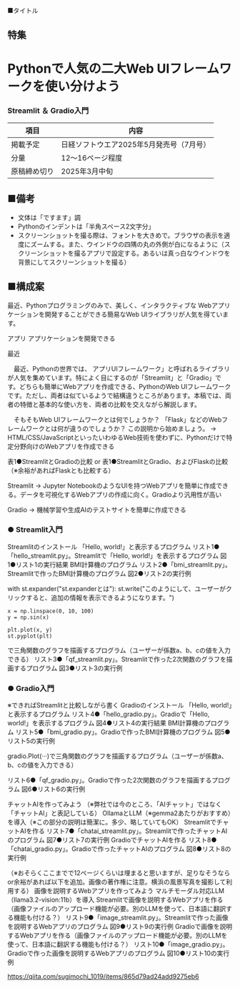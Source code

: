 ■タイトル
## 特集
# Pythonで人気の二大Web UIフレームワークを使い分けよう
### Streamlit ＆ Gradio入門

| 項目  | 内容 |
|-|-|
| 掲載予定 | 日経ソフトウエア2025年5月発売号（7月号） |
| 分量 | 12～16ページ程度 |
| 原稿締め切り | 2025年3月中旬 |

## ■備考

- 文体は「ですます」調
- Pythonのインデントは「半角スペース2文字分」
- スクリーンショットを撮る際は、フォントを大きめで。ブラウザの表示を適度にズームする。また、ウインドウの四隅の丸の外側が白になるように（スクリーンショットを撮るアプリで設定する。あるいは真っ白なウインドウを背景にしてスクリーンショットを撮る）


## ■構成案


最近、Pythonプログラミングのみで、美しく、インタラクティブな
Webアプリケーションを開発することができる簡易なWeb UIライブラリが人気を得ています。


アプリ
アプリケーションを開発できる



最近

　最近、Pythonの世界では、
アプリUIフレームワーク」と呼ばれるライブラリが人気を集めています。特によく目にするのが「Streamlit」と「Gradio」です。どちらも簡単にWebアプリを作成できる、PythonのWeb UIフレームワークです。ただし、両者は似ているようで結構違うところがあります。本稿では、両者の特徴と基本的な使い方を、両者の比較を交えながら解説します。

　そもそもWeb UIフレームワークとは何でしょうか？ 「Flask」などのWebフレームワークとは何が違うのでしょうか？ この説明から始めましょう。
→ HTML/CSS/JavaScriptといったいわゆるWeb技術を使わずに、Pythonだけで特定分野向けのWebアプリを作成できる

表1●StreamlitとGradioの比較
or
表1●StreamlitとGradio、およびFlaskの比較（※余裕があればFlaskとも比較する）
 
Streamlit → Jupyter NotebookのようなUIを持つWebアプリを簡単に作成できる。データを可視化するWebアプリの作成に向く。Gradioより汎用性が高い
 
Gradio → 機械学習や生成AIのテストサイトを簡単に作成できる
 
### ● Streamlit入門

  Streamlitのインストール
  「Hello, world!」と表示するプログラム
  リスト1●「hello_streamlit.py」。Streamlitで「Hello, world!」を表示するプログラム
  図1●リスト1の実行結果
  BMI計算機のプログラム
  リスト2●「bmi_streamlit.py」。Streamlitで作ったBMI計算機のプログラム
  図2●リスト2の実行例

  with st.expander("st.expanderとは"):
    st.write("このようにして、ユーザーがクリックすると、追加の情報を表示できるようになります。")

    x = np.linspace(0, 10, 100)
    y = np.sin(x)

    plt.plot(x, y)
    st.pyplot(plt)

  で三角関数のグラフを描画するプログラム（ユーザーが係数a、b、cの値を入力できる）
  リスト3●「qf_streamlit.py」。Streamlitで作った2次関数のグラフを描画するプログラム
  図3●リスト3の実行例

### ● Gradio入門
  ※できればStreamlitと比較しながら書く
  Gradioのインストール
  「Hello, world!」と表示するプログラム
  リスト4●「hello_gradio.py」。Gradioで「Hello, world!」を表示するプログラム
  図4●リスト4の実行結果
  BMI計算機のプログラム
  リスト5●「bmi_gradio.py」。Gradioで作ったBMI計算機のプログラム
  図5●リスト5の実行例

  gradio.Plot(···)で三角関数のグラフを描画するプログラム（ユーザーが係数a、b、cの値を入力できる）

  リスト6●「qf_gradio.py」。Gradioで作った2次関数のグラフを描画するプログラム
  図6●リスト6の実行例
 
チャットAIを作ってみよう
（※弊社では今のところ、「AIチャット」ではなく「チャットAI」と表記している）
  OllamaとLLM（※gemma2あたりがおすすめ）を導入（※この部分の説明は簡潔に。多少、略していてもOK）
  StreamlitでチャットAIを作る
  リスト7●「chatai_streamlit.py」。Streamlitで作ったチャットAIのプログラム
  図7●リスト7の実行例
  GradioでチャットAIを作る
  リスト8●「chatai_gradio.py」。Gradioで作ったチャットAIのプログラム
  図8●リスト8の実行例
 
（※おそらくここまでで12ページくらいは埋まると思いますが、足りなそうならor余裕があれば以下を追加。画像の著作権に注意。横浜の風景写真を撮影して利用する）
画像を説明するWebアプリを作ってみよう
  マルチモーダル対応LLM（llama3.2-vision:11b）を導入
  Streamlitで画像を説明するWebアプリを作る（画像ファイルのアップロード機能が必要。別のLLMを使って、日本語に翻訳する機能も付ける？）
  リスト9●「image_streamlit.py」。Streamlitで作った画像を説明するWebアプリのプログラム
  図9●リスト9の実行例
  Gradioで画像を説明するWebアプリを作る（画像ファイルのアップロード機能が必要。別のLLMを使って、日本語に翻訳する機能も付ける？）
  リスト10●「image_gradio.py」。Gradioで作った画像を説明するWebアプリのプログラム
  図10●リスト10の実行例


 https://qiita.com/sugimochi_1019/items/865d79ad24add9275eb6

